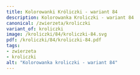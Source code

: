 ```yaml
---
title: Kolorowanki Króliczki - wariant 84
description: Kolorowanka Kroliczki - wariant 84
canonical: /zwierzeta/kroliczki
variant_of: kroliczki
image: /kroliczki/84/kroliczki-84.svg
pdf: /kroliczki/84/kroliczki-84.pdf
tags:
- zwierzeta
- kroliczki
alt: "Kolorowanka kroliczki - wariant 84"
---
```

